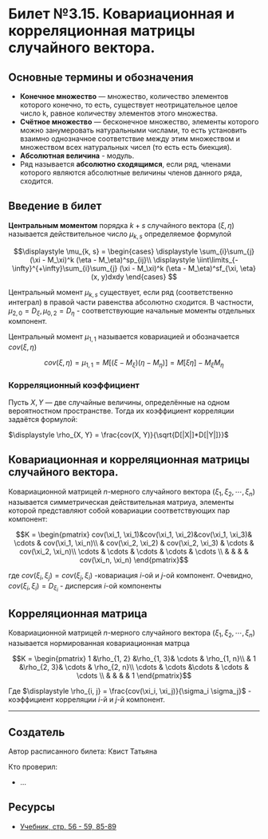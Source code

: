 # Билет №3.15. Ковариационная и корреляционная матрицы случайного вектора.

<!-- **Краткое определение:** бла-бла-бла    -->
<!-- **Длинное определение:** бла-бла-бла -->

## Основные термины и обозначения
- **Конечное множество** — множество, количество элементов которого конечно, то есть, существует неотрицательное целое число k, равное количеству элементов этого множества.
- **Счётное множество** — бесконечное множество, элементы которого можно занумеровать натуральными числами, то есть установить взаимно однозначное соответствие между этим множеством и множеством всех натуральных чисел (то есть есть биекция).
- **Абсолютная величина** - модуль.
- Ряд называется **абсолютно сходящимся**, если ряд, членами которого являются абсолютные величины членов данного ряда, сходится.
## Введение в билет
**Центральным моментом** порядка $k + s$ случайного вектора 
$(\xi, \eta)$ называется действительное 
число $\mu_{k, s}$ определяемое формулой 

$$\displaystyle \mu_{k, s} = 
\begin{cases} 
    \displaystyle \sum_{i}\sum_{j} (\xi - M_\xi)^k (\eta - M_\eta)^sp_{ij}\\
    \displaystyle \iint\limits_{-\infty}^{+\infty}\sum_{i}\sum_{j} (\xi - M_\xi)^k (\eta - M_\eta)^sf_{\xi, \eta}(x, y)dxdy 
\end{cases}
$$

Центральный момент $\mu_{k, s}$ существует, если ряд (соответственно интеграл) в правой части равенства абсолютно сходится. 
В частности, $\mu_{2, 0} = D_\xi, \mu_{0, 2} = D_\eta$ - соответствующие начальные моменты отдельных компонент.

Центральный момент $\mu_{1, 1}$ называется ковариацией 
и обозначается $cov(\xi, \eta)$

$$cov(\xi, \eta) = \mu_{1, 1} = M[(\xi - M_\xi)(\eta - M_\eta)] = M[\xi\eta] - M_\xi M_\eta $$ 

### Корреляционный коэффициент

Пусть $\displaystyle X,Y$ — две случайные величины, определённые на одном вероятностном пространстве. Тогда их коэффициент корреляции задаётся формулой:

$\displaystyle \rho_{X, Y} = \frac{cov(X, Y)}{\sqrt{D[|X|]*D[|Y|]}}$


## Ковариационная и корреляционная матрицы случайного вектора.

Ковариационной матрицей $n$-мерного случайного вектора 
$(\xi_1, \xi_2, \cdots, \xi_n)$ называется симметрическая действительная матриуа, элементы 
которой представляют собой ковариации соответствующих пар компонент:

$$K = \begin{pmatrix}
cov(\xi_1, \xi_1)&cov(\xi_1, \xi_2)&cov(\xi_1, \xi_3)& \cdots & cov(\xi_1, \xi_n)\\
           & cov(\xi_2, \xi_2) & cov(\xi_2, \xi_3) & \cdots & cov(\xi_2, \xi_n)\\
\cdots     & \cdots     & \cdots     & \cdots & \cdots    \\
           &            &            &        & cov(\xi_n, \xi_n)
\end{pmatrix}$$

где $cov(\xi_i, \xi_j) = cov(\xi_j, \xi_i)$ -ковариация 
$i$-ой и 
$j$-ой компонент. Очевидно,
$cov(\xi_i, \xi_i) = D_{\xi_i}$ - дисперсия 
$i$-ой компоненты

## Корреляционная матрица 

Ковариационной матрицей $n$-мерного случайного вектора 
$(\xi_1, \xi_2, \cdots, \xi_n)$ называется нормированная ковариационная матрца

$$K = \begin{pmatrix}
1      &\rho_{1, 2} &\rho_{1, 3}& \cdots & \rho_{1, n}\\
       & 1          &\rho_{2, 3}& \cdots & \rho_{2, n}\\
\cdots & \cdots     &\cdots     & \cdots & \cdots    \\
       &            &           &        & 1
\end{pmatrix}$$

Где $\displaystyle \rho_{i, j} = \frac{cov(\xi_i, \xi_j)}{\sigma_i \sigma_j}$ - коэффициент корреляции 
$i$-й и 
$j$-й компонент. 

---
## Создатель

Автор расписанного билета: Квист Татьяна

Кто проверил:
- ...

## Ресурсы
- [Учебник, стр. 56 - 59, 85-89 ](https://studizba.com/files/show/pdf/18027-4-4-chast.html)
